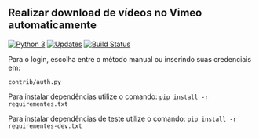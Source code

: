 ## Realizar download de vídeos no Vimeo automaticamente

[![Python 3](https://pyup.io/repos/github/victoraugusto6/vimeo-video-download/python-3-shield.svg)](https://pyup.io/repos/github/victoraugusto6/vimeo-video-download/)
[![Updates](https://pyup.io/repos/github/victoraugusto6/vimeo-video-download/shield.svg)](https://pyup.io/repos/github/victoraugusto6/vimeo-video-download/)
[![Build Status](https://travis-ci.com/victoraugusto6/vimeo-video-download.svg?branch=master)](https://travis-ci.com/victoraugusto6/vimeo-video-download)

Para o login, escolha entre o método manual ou inserindo suas credenciais em:

`contrib/auth.py`

Para instalar dependências utilize o comando:
```pip install -r requirementes.txt```

Para instalar dependências de teste utilize o comando:
```pip install -r requirementes-dev.txt```